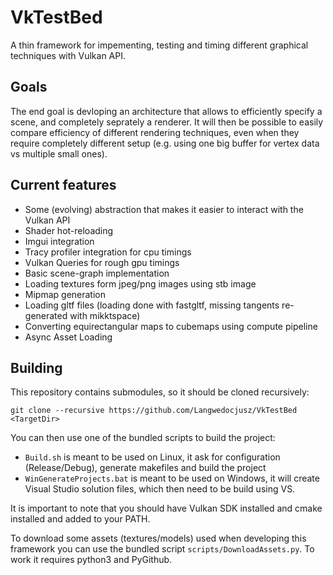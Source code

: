 # VkTestBed
A thin framework for impementing, testing and timing different graphical techniques with Vulkan API.

## Goals
The end goal is devloping an architecture that allows to efficiently specify a scene, and completely seprately a renderer.
It will then be possible to easily compare efficiency of different rendering techniques, even when they require completely different setup
(e.g. using one big buffer for vertex data vs multiple small ones).

## Current features

* Some (evolving) abstraction that makes it easier to interact with the Vulkan API
* Shader hot-reloading
* Imgui integration
* Tracy profiler integration for cpu timings
* Vulkan Queries for rough gpu timings
* Basic scene-graph implementation
* Loading textures form jpeg/png images using stb image
* Mipmap generation
* Loading gltf files (loading done with fastgltf, missing tangents re-generated with mikktspace)
* Converting equirectangular maps to cubemaps using compute pipeline
* Async Asset Loading

## Building
This repository contains submodules, so it should be cloned recursively:

	git clone --recursive https://github.com/Langwedocjusz/VkTestBed <TargetDir>

You can then use one of the bundled scripts to build the project:

* `Build.sh` is meant to be used on Linux, it ask for configuration (Release/Debug), generate makefiles and build the project
* `WinGenerateProjects.bat` is meant to be used on Windows, it will create Visual Studio solution files, which then need to be build using VS.

It is important to note that you should have Vulkan SDK installed and cmake installed and added to your PATH.

To download some assets (textures/models) used when developing this framework you can use the bundled script `scripts/DownloadAssets.py`.
To work it requires python3 and PyGithub.
